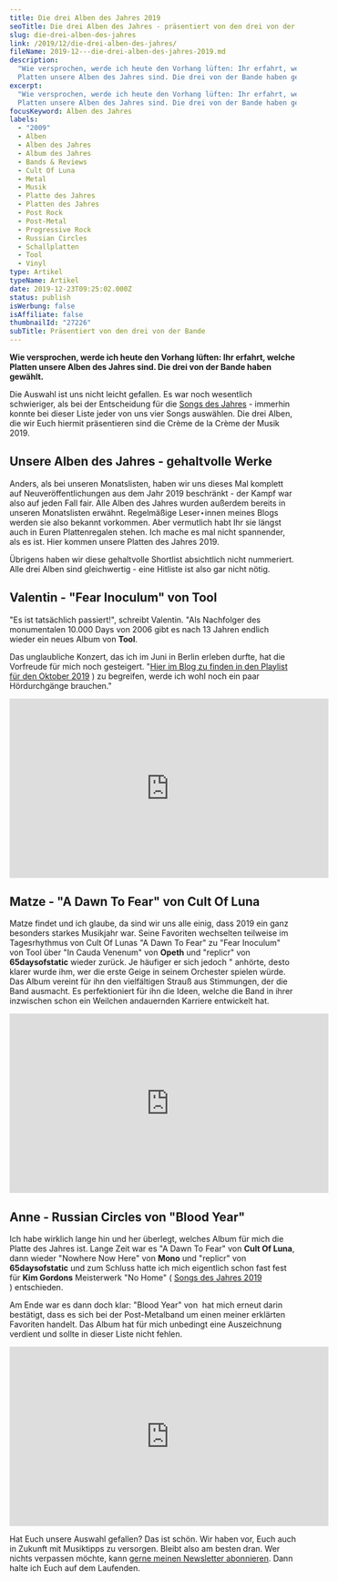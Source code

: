 ```yaml
---
title: Die drei Alben des Jahres 2019
seoTitle: Die drei Alben des Jahres - präsentiert von den drei von der Bande
slug: die-drei-alben-des-jahres
link: /2019/12/die-drei-alben-des-jahres/
fileName: 2019-12---die-drei-alben-des-jahres-2019.md
description:
  "Wie versprochen, werde ich heute den Vorhang lüften: Ihr erfahrt, welche
  Platten unsere Alben des Jahres sind. Die drei von der Bande haben gewählt."
excerpt:
  "Wie versprochen, werde ich heute den Vorhang lüften: Ihr erfahrt, welche
  Platten unsere Alben des Jahres sind. Die drei von der Bande haben gewählt."
focusKeyword: Alben des Jahres
labels:
  - "2009"
  - Alben
  - Alben des Jahres
  - Album des Jahres
  - Bands & Reviews
  - Cult Of Luna
  - Metal
  - Musik
  - Platte des Jahres
  - Platten des Jahres
  - Post Rock
  - Post-Metal
  - Progressive Rock
  - Russian Circles
  - Schallplatten
  - Tool
  - Vinyl
type: Artikel
typeName: Artikel
date: 2019-12-23T09:25:02.000Z
status: publish
isWerbung: false
isAffiliate: false
thumbnailId: "27226"
subTitle: Präsentiert von den drei von der Bande
---
```


<strong>Wie versprochen, werde ich heute den Vorhang lüften: Ihr erfahrt, welche
Platten unsere Alben des Jahres sind. Die drei von der Bande haben
gewählt.</strong>

Die Auswahl ist uns nicht leicht gefallen. Es war noch wesentlich schwieriger,
als bei der Entscheidung für die
[Songs des Jahres](/2019/12/die-12-songs-des-jahres-2019/) - immerhin konnte bei
dieser Liste jeder von uns vier Songs auswählen. Die drei Alben, die wir Euch
hiermit präsentieren sind die Crème de la Crème der Musik 2019.

## Unsere Alben des Jahres - gehaltvolle Werke

Anders, als bei unseren Monatslisten, haben wir uns dieses Mal komplett auf
Neuveröffentlichungen aus dem Jahr 2019 beschränkt - der Kampf war also auf
jeden Fall fair. Alle Alben des Jahres wurden außerdem bereits in unseren
Monatslisten erwähnt. Regelmäßige Leser⋆innen meines Blogs werden sie also
bekannt vorkommen. Aber vermutlich habt Ihr sie längst auch in Euren
Plattenregalen stehen. Ich mache es mal nicht spannender, als es ist. Hier
kommen unsere Platten des Jahres 2019.

Übrigens haben wir diese gehaltvolle Shortlist absichtlich nicht nummeriert.
Alle drei Alben sind gleichwertig - eine Hitliste ist also gar nicht nötig.

## Valentin - "Fear Inoculum" von Tool

"Es ist tatsächlich passiert!", schreibt Valentin. "Als Nachfolger des
monumentalen 10.000 Days von 2006 gibt es nach 13 Jahren endlich wieder ein
neues Album von <strong>Tool</strong>.

Das unglaubliche Konzert, das ich im Juni in Berlin erleben durfte, hat die
Vorfreude für mich noch gesteigert.
"[Hier im Blog zu finden in den Playlist für den Oktober 2019](/2019/08/das-neue-tool-album-ist-da/)
) zu begreifen, werde ich wohl noch ein paar Hördurchgänge brauchen."

<iframe src="https://www.youtube.com/embed/q7DfQMPmJRI" width="560" height="315" frameborder="0" allowfullscreen="allowfullscreen"></iframe>

## Matze - "A Dawn To Fear" von Cult Of Luna

Matze findet und ich glaube, da sind wir uns alle einig, dass 2019 ein ganz
besonders starkes Musikjahr war. Seine Favoriten wechselten teilweise im
Tagesrhythmus von Cult Of Lunas "A Dawn To Fear" zu "Fear Inoculum" von Tool
über "In Cauda Venenum" von <strong>Opeth</strong> und "replicr" von
<strong>65daysofstatic</strong> wieder zurück. Je häufiger er sich jedoch
"[](/2019/09/cult-of-luna-a-dawn-to-fear/) anhörte, desto klarer wurde ihm, wer
die erste Geige in seinem Orchester spielen würde. Das Album vereint für ihn den
vielfältigen Strauß aus Stimmungen, der die Band ausmacht. Es perfektioniert für
ihn die Ideen, welche die Band in ihrer inzwischen schon ein Weilchen
andauernden Karriere entwickelt hat.

<iframe src="https://www.youtube.com/embed/2cYtqwUso-g" width="560" height="315" frameborder="0" allowfullscreen="allowfullscreen"></iframe>

## Anne - Russian Circles von "Blood Year"

Ich habe wirklich lange hin und her überlegt, welches Album für mich die Platte
des Jahres ist. Lange Zeit war es "A Dawn To Fear" von <strong>Cult Of
Luna</strong>, dann wieder "Nowhere Now Here" von <strong>Mono</strong> und
"replicr" von <strong>65daysofstatic</strong> und zum Schluss hatte ich mich
eigentlich schon fast fest für <strong>Kim Gordons</strong> Meisterwerk "No
Home" ( [Songs des Jahres 2019](/2019/10/12-songs-fuer-den-november/)
) entschieden.

Am Ende war es dann doch klar: "Blood Year" von
[](/2017/02/russian-circles-knust-hamburg-2017/)  hat mich erneut darin
bestätigt, dass es sich bei der Post-Metalband um einen meiner erklärten
Favoriten handelt. Das Album hat für mich unbedingt eine Auszeichnung verdient
und sollte in dieser Liste nicht fehlen.

<iframe src="https://www.youtube.com/embed/9ANmCp69lD4" width="560" height="315" frameborder="0" allowfullscreen="allowfullscreen"></iframe>

Hat Euch unsere Auswahl gefallen? Das ist schön. Wir haben vor, Euch auch in
Zukunft mit Musiktipps zu versorgen. Bleibt also am besten dran. Wer nichts
verpassen möchte, kann [gerne meinen Newsletter abonnieren](#newsletter). Dann
halte ich Euch auf dem Laufenden.

&nbsp;
